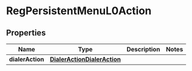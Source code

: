 

# RegPersistentMenuL0Action


## Properties

| Name | Type | Description | Notes |
|------------ | ------------- | ------------- | -------------|
|**dialerAction** | [**DialerActionDialerAction**](DialerActionDialerAction.md) |  |  |




